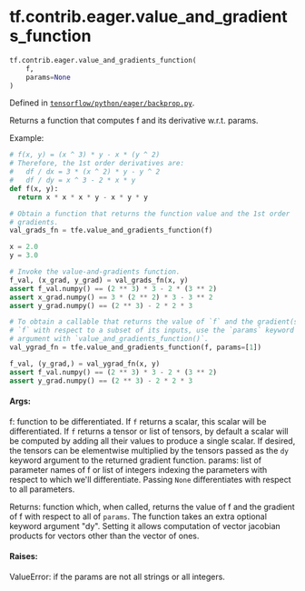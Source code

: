 <div itemscope itemtype="http://developers.google.com/ReferenceObject">
<meta itemprop="name" content="tf.contrib.eager.value_and_gradients_function" />
</div>

# tf.contrib.eager.value_and_gradients_function

``` python
tf.contrib.eager.value_and_gradients_function(
    f,
    params=None
)
```



Defined in [`tensorflow/python/eager/backprop.py`](https://www.tensorflow.org/code/tensorflow/python/eager/backprop.py).

Returns a function that computes f and its derivative w.r.t. params.

Example:
```python
# f(x, y) = (x ^ 3) * y - x * (y ^ 2)
# Therefore, the 1st order derivatives are:
#   df / dx = 3 * (x ^ 2) * y - y ^ 2
#   df / dy = x ^ 3 - 2 * x * y
def f(x, y):
  return x * x * x * y - x * y * y

# Obtain a function that returns the function value and the 1st order
# gradients.
val_grads_fn = tfe.value_and_gradients_function(f)

x = 2.0
y = 3.0

# Invoke the value-and-gradients function.
f_val, (x_grad, y_grad) = val_grads_fn(x, y)
assert f_val.numpy() == (2 ** 3) * 3 - 2 * (3 ** 2)
assert x_grad.numpy() == 3 * (2 ** 2) * 3 - 3 ** 2
assert y_grad.numpy() == (2 ** 3) - 2 * 2 * 3

# To obtain a callable that returns the value of `f` and the gradient(s) of
# `f` with respect to a subset of its inputs, use the `params` keyword
# argument with `value_and_gradients_function()`.
val_ygrad_fn = tfe.value_and_gradients_function(f, params=[1])

f_val, (y_grad,) = val_ygrad_fn(x, y)
assert f_val.numpy() == (2 ** 3) * 3 - 2 * (3 ** 2)
assert y_grad.numpy() == (2 ** 3) - 2 * 2 * 3
```

#### Args:

 f: function to be differentiated. If `f` returns a scalar, this scalar will
   be differentiated. If `f` returns a tensor or list of tensors, by default
   a scalar will be computed by adding all their values to produce a single
   scalar. If desired, the tensors can be elementwise multiplied by the
   tensors passed as the `dy` keyword argument to the returned gradient
   function.
 params: list of parameter names of f or list of integers indexing the
   parameters with respect to which we'll differentiate. Passing `None`
   differentiates with respect to all parameters.

Returns: function which, when called, returns the value of f and the gradient
 of f with respect to all of `params`. The function takes an extra optional
 keyword argument "dy". Setting it allows computation of vector jacobian
 products for vectors other than the vector of ones.


#### Raises:

ValueError: if the params are not all strings or all integers.